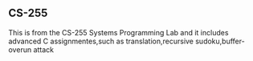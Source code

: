## CS-255

This is from the CS-255 Systems Programming Lab and it includes advanced C assignmentes,such as translation,recursive sudoku,buffer-overun attack
